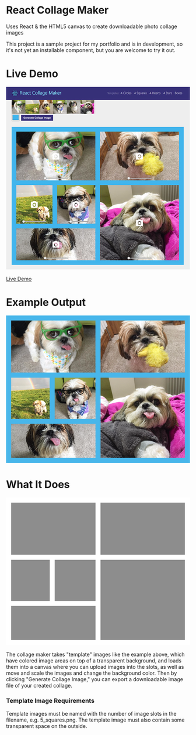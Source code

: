 React Collage Maker
======

Uses React & the HTML5 canvas to create downloadable photo collage images

This project is a sample project for my portfolio and is in development, so it's not yet an installable component, but you are welcome to try it out.

# Live Demo

[![Collage maker in action](/public/assets/img/collagedemopreview.jpg)](https://collage-demo.herokuapp.com/)

[Live Demo](https://collage-demo.herokuapp.com/)

# Example Output

![Example output](/public/assets/img/collageoutput.png)

# What It Does

![Example output](/public/assets/img/6_boxes.png)

The collage maker takes "template" images like the example above, which have colored image areas on top of a transparent background, and loads them into a canvas where you can upload images into the slots, as well as move and scale the images and change the background color. Then by clicking "Generate Collage Image," you can export a downloadable image file of your created collage.

### Template Image Requirements

Template images must be named with the number of image slots in the filename, e.g. 5_squares.png. The template image must also contain some transparent space on the outside.